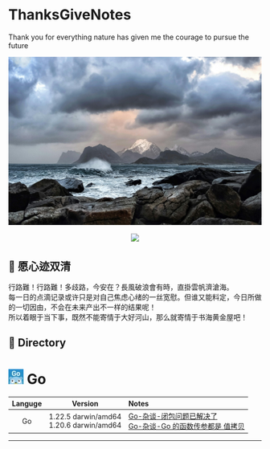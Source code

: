 # ThanksGiveNotes
Thank you for everything nature has given me the courage to pursue the future


<p align='center'>
<img src='images/back_01.jpg'>
</p>

<p align='center'>
<img src="https://img.shields.io/badge/language-Golang-26C2F0.svg"> 
</p>

## 🍁 愿心迹双清
行路難！行路難！多歧路，今安在？長風破浪會有時，直掛雲帆濟滄海。  
每一日的点滴记录或许只是对自己焦虑心绪的一丝宽慰。但谁又能料定，今日所做的一切因由，不会在未来产出不一样的结果呢！  
所以着眼于当下事，既然不能寄情于大好河山，那么就寄情于书海黄金屋吧！



## 📖 Directory


# ![alt text](images/golang_01.jpg) Go

| Languge | Version | Notes |
|:-------:|:-------:|:------|
|Go|1.22.5 darwin/amd64<br>1.20.6 darwin/amd64<br>|[Go-杂谈-闭包问题已解决了](notes/golang/closure_problem.md)<br>[Go-杂谈-Go 的函数传参都是 值拷贝](notes/golang/function_params_passing.md)<br>|


----------------------------
